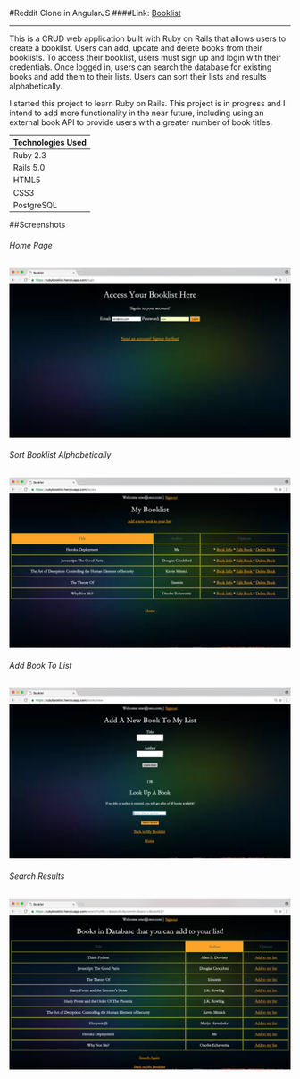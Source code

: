 
#Reddit Clone in AngularJS
####Link: [Booklist](https://rubybooklist.herokuapp.com/)
***

This is a CRUD web application built with Ruby on Rails that allows users to create a booklist. Users can add, update and delete books from their booklists. To access their booklist, users must sign up and login with their credentials.  Once logged in, users can search the database for existing books and add them to their lists. Users can sort their lists and results alphabetically. 


I started this project to learn Ruby on Rails. This project is in progress and I intend to add more functionality in the near future, including using an external book API to provide users with a greater number of book titles. 


|Technologies Used   |
| -------------------- |
| Ruby 2.3   		  	|
| Rails 5.0					|
| HTML5             |
| CSS3             |
| PostgreSQL             |

##Screenshots
###### Home Page
![alt tag](https://github.com/ono760/Booklist_Ruby_Rails/blob/master/app/assets/images/home.png)
###### Sort Booklist Alphabetically
![alt tag](https://github.com/ono760/Booklist_Ruby_Rails/blob/master/app/assets/images/sort_by_title.png)
###### Add Book To List
![alt tag](https://github.com/ono760/Booklist_Ruby_Rails/blob/master/app/assets/images/add_search_book.png)
###### Search Results
![alt tag](https://github.com/ono760/Booklist_Ruby_Rails/blob/master/app/assets/images/search_results.png)


